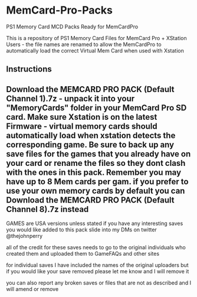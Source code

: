 # MemCard-Pro-Packs
PS1 Memory Card MCD Packs Ready for MemCardPro

This is a repository of PS1 Memory Card Files for MemCard Pro + XStation Users - the file names are renamed to allow the MemCardPro to automatically load the correct Virtual Mem Card when used with Xstation

Instructions 
---------------------------------------------
Download the MEMCARD PRO PACK (Default Channel 1).7z - unpack it into your "MemoryCards" folder in your MemCard Pro SD card. 
Make sure Xstation is on the latest Firmware - virtual memory cards should automatically load when xstation detects the corresponding game.
Be sure to back up any save files for the games that you already have on your card or rename the files so they dont clash with the ones in this pack. 
Remember you may have up to 8 Mem cards per gam. if you prefer to use your own memory cards by default you can Download the MEMCARD PRO PACK (Default Channel 8).7z instead 
----------------------------------------------

GAMES are USA versions unless stated if you have any interesting saves you would like added to this pack
slide into my DMs on twitter @thejohnperry

all of the credit for these saves needs to go to the original individuals who created them and uploaded them to GameFAQs and other sites  

for individual saves I have included the names of the original uploaders but if you would like your save removed please let me know and I will remove it 

you can also report any broken saves or files that are not as described and I will amend or remove 
